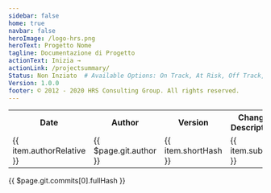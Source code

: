```yaml
---
sidebar: false
home: true
navbar: false
heroImage: /logo-hrs.png
heroText: Progetto Nome
tagline: Documentazione di Progetto
actionText: Inizia →
actionLink: /projectsummary/
Status: Non Inziato  # Available Options: On Track, At Risk, Off Track, Stopped
Version: 1.0.0
footer: © 2012 - 2020 HRS Consulting Group. All rights reserved.
---
```




<ProjectStatus></ProjectStatus>

<table>
  <tr>
    <th>Date</th>
    <th>Author</th> 
    <th>Version</th>
    <th>Change Description</th>
  </tr>
  <tr v-for="item in $page.git.commits">
    <td>{{ item.authorRelative }}</td>
    <td>{{ $page.git.author }}</td>
    <td>{{ item.shortHash }}</td>
    <td>{{ item.subject }}</td>
  </tr>
</table>

<div class="d-flex my-4">
<span class="branch-name mx-auto">{{ $page.git.commits[0].fullHash }}</span>
</div>

